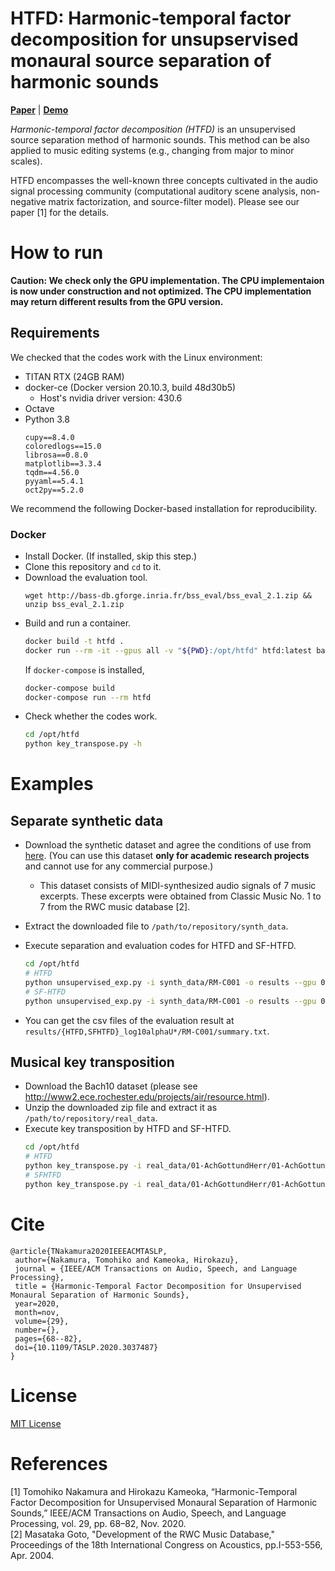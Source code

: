 # HTFD: Harmonic-temporal factor decomposition for unsupservised monaural source separation of harmonic sounds

[**Paper**](https://doi.org/10.1109/TASLP.2020.3037487)
| [**Demo**](https://tomohikonakamura.github.io/Tomohiko-Nakamura/demo/HTFD/)

*Harmonic-temporal factor decomposition (HTFD)* is an unsupervised source separation method of harmonic sounds.
This method can be also applied to music editing systems (e.g., changing from major to minor scales).

HTFD encompasses the well-known three concepts cultivated in the audio signal processing community (computational auditory scene analysis, non-negative matrix factorization, and source-filter model).
Please see our paper [1] for the details.

# How to run
**Caution: We check only the GPU implementation. The CPU implementaion is now under construction and not optimized. The CPU implementation may return different results from the GPU version.**

## Requirements
We checked that the codes work with the Linux environment:
- TITAN RTX (24GB RAM)
- docker-ce (Docker version 20.10.3, build 48d30b5)
  - Host's nvidia driver version: 430.6
- Octave
- Python 3.8
  ```
  cupy==8.4.0
  coloredlogs==15.0
  librosa==0.8.0
  matplotlib==3.3.4
  tqdm==4.56.0
  pyyaml==5.4.1
  oct2py==5.2.0
  ```

We recommend the following Docker-based installation for reproducibility.

### Docker
- Install Docker. (If installed, skip this step.)
- Clone this repository and `cd` to it.
- Download the evaluation tool.
  ```
  wget http://bass-db.gforge.inria.fr/bss_eval/bss_eval_2.1.zip && unzip bss_eval_2.1.zip
  ```
- Build and run a container.
  ```bash
  docker build -t htfd .
  docker run --rm -it --gpus all -v "${PWD}:/opt/htfd" htfd:latest bash
  ```
  If `docker-compose` is installed,
  ```bash
  docker-compose build
  docker-compose run --rm htfd
  ```
- Check whether the codes work.
  ```bash
  cd /opt/htfd
  python key_transpose.py -h
  ```

# Examples
## Separate synthetic data
- Download the synthetic dataset and agree the conditions of use from [here](https://docs.google.com/forms/d/e/1FAIpQLSc4lO5FieU6GBT0_z-b9weorHaKn5M0GrcChAmp3P8ibemlYQ/viewform?usp=sf_link). (You can use this dataset **only for academic research projects** and cannot use for any commercial purpose.)
  - This dataset consists of MIDI-synthesized audio signals of 7 music excerpts. These excerpts were obtained from Classic Music No. 1 to 7 from the RWC music database [2].
  
- Extract the downloaded file to `/path/to/repository/synth_data`.
- Execute separation and evaluation codes for HTFD and SF-HTFD.
  ```bash
  cd /opt/htfd
  # HTFD
  python unsupervised_exp.py -i synth_data/RM-C001 -o results --gpu 0 --methods HTFD --alpha_Us -5 --log_interval 1 --tf_conf conf.yaml
  # SF-HTFD
  python unsupervised_exp.py -i synth_data/RM-C001 -o results --gpu 0 --methods SFHTFD --alpha_Us -2 --log_interval 1 --tf_conf conf.yaml --n_filters 3 --filter_deg 48
  ```
- You can get the csv files of the evaluation result at `results/{HTFD,SFHTFD}_log10alphaU*/RM-C001/summary.txt`.

## Musical key transposition
- Download the Bach10 dataset (please see http://www2.ece.rochester.edu/projects/air/resource.html).
- Unzip the downloaded zip file and extract it as `/path/to/repository/real_data`.
- Execute key transposition by HTFD and SF-HTFD.
  ```bash
  cd /opt/htfd
  # HTFD
  python key_transpose.py -i real_data/01-AchGottundHerr/01-AchGottundHerr.wav --keys "C Major" -o results/real --tf_conf conf.yaml --methods HTFD4Real --gpu 0 --normalize_output
  # SFHTFD
  python key_transpose.py -i real_data/01-AchGottundHerr/01-AchGottundHerr.wav --keys "C Major" -o results/real --tf_conf conf.yaml --methods SFHTFD --gpu 0 --normalize_output
  ```

# Cite
```
@article{TNakamura2020IEEEACMTASLP,
 author={Nakamura, Tomohiko and Kameoka, Hirokazu},
 journal = {IEEE/ACM Transactions on Audio, Speech, and Language Processing},
 title = {Harmonic-Temporal Factor Decomposition for Unsupervised Monaural Separation of Harmonic Sounds},
 year=2020,
 month=nov,
 volume={29},  
 number={},  
 pages={68--82},  
 doi={10.1109/TASLP.2020.3037487}
}
```

# License
[MIT License](LICENSE)

# References
[1] Tomohiko Nakamura and Hirokazu Kameoka, “Harmonic-Temporal Factor Decomposition for Unsupervised Monaural Separation of Harmonic Sounds,” IEEE/ACM Transactions on Audio, Speech, and Language Processing, vol. 29, pp. 68–82, Nov. 2020.  
[2] Masataka Goto, "Development of the RWC Music Database," Proceedings of the 18th International Congress on Acoustics, pp.I-553-556, Apr. 2004.

